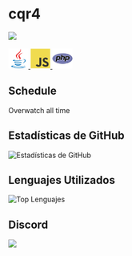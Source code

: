 # cqr4 
![](https://komarev.com/ghpvc/?username=zSlxwzy&style=for-the-badge&color=A020F0)
<p align="left"> </a> <a href="https://www.java.com" target="_blank" rel="noreferrer"> <img src="https://raw.githubusercontent.com/devicons/devicon/master/icons/java/java-original.svg" alt="java" width="40" height="40"/> </a> <a href="https://developer.mozilla.org/en-US/docs/Web/JavaScript" target="_blank" rel="noreferrer"> <img src="https://raw.githubusercontent.com/devicons/devicon/master/icons/javascript/javascript-original.svg" alt="javascript" width="40" height="40"/> </a> <a href="https://www.php.net" target="_blank" rel="noreferrer"> <img src="https://raw.githubusercontent.com/devicons/devicon/master/icons/php/php-original.svg" alt="php" width="40" height="40"/> </a> </p>

## Schedule
Overwatch all time

## Estadísticas de GitHub
![Estadísticas de GitHub](https://github-readme-stats.vercel.app/api?username=zSlxwzy&show_icons=true&title_color=A020F0&icon_color=A020F0&text_color=ffffff&bg_color=000000)

## Lenguajes Utilizados
![Top Lenguajes](https://github-readme-stats.vercel.app/api/top-langs/?username=zSlxwzy&layout=compact&title_color=A020F0&icon_color=A020F0&text_color=ffffff&bg_color=000000)

## Discord
<a href="[https://www.instagram.com/r_fayuth/](https://www.instagram.com/s5vz_/)">
  <img src="https://api.status.gg/discord/1186343861765812307?width=427&theme%5Bbackground%5D%5Bprimary%5D=21043d&theme%5Bbackground%5D%5Bsecondary%5D=21043d&theme%5Btext%5D%5Bsecondary%5D=ffffff&theme%5Bseparator%5D=ffffff&border%5Bcolor%5D=e9161600&border%5Bradius%5D=10&border%5Bwidth%5D=&backgroundImage=https%3A%2F%2Fcdn.discordapp.com%2Fattachments%2F1179559489599447130%2F1181009626683150336%2FIMG_2441.jpg%3Fex%3D657f7fed%26is%3D656d0aed%26hm%3Dcbeaa4f76ad8c96aea2ec3a2d777fd095e55601ff6cf2ac0ca133a1b1334ced9%26" align="centre" />
</a>
